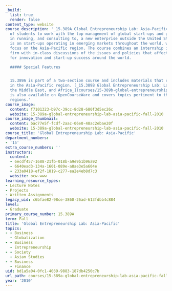 ```yaml
---
_build:
  list: true
  render: false
content_type: website
course_description: '_15.389A Global Entrepreneurship Lab: Asia-Pacific_ enables teams
  of students to work with the top management of global start-ups and gain experience
  in running, and consulting to, a new enterprise outside the United States. The focus
  is on start-ups operating in emerging markets throughout the world, with a special
  focus on the Asia-Pacific region. The course combines an internship in a growing
  firm with in-class discussions of the issues and policies that affect the climate
  for innovation and start-up success around the world.

  ##### Special Features


  15.389A is part of a two-section course and includes materials that cover entrepreneurship
  in the Asia-Pacific region. [_15.389B Global Entrepreneurship Lab: Latin America,
  the Middle East, and Africa_](courses/15-389b-global-entrepreneurship-lab-latin-america-the-middle-east-and-africa-fall-2010)
  is also available on OpenCourseWare and covers topics pertinent to these additional
  regions.'
course_image:
  content: f7101323-b97c-39cc-8d28-680f3d5ec26c
  website: 15-389a-global-entrepreneurship-lab-asia-pacific-fall-2010
course_image_thumbnail:
  content: bac77e5f-fcdf-2aac-06e0-48ac2ebae20f
  website: 15-389a-global-entrepreneurship-lab-asia-pacific-fall-2010
course_title: 'Global Entrepreneurship Lab: Asia-Pacific'
department_numbers:
- '15'
extra_course_numbers: ''
instructors:
  content:
  - 6ecdf457-1688-21fb-018b-a9e9b1b96a92
  - 6640ead3-134a-1601-089e-a8ae3e5a604e
  - 233a0418-ef2f-1819-c277-ea2e4eb8d7c3
  website: ocw-www
learning_resource_types:
- Lecture Notes
- Projects
- Written Assignments
legacy_uid: c6bfae82-98ce-3860-26ad-613fdbb4c884
level:
- Graduate
primary_course_number: 15.389A
term: Fall
title: 'Global Entrepreneurship Lab: Asia-Pacific'
topics:
- - Business
  - Globalization
- - Business
  - Entrepreneurship
- - Society
  - Asian Studies
- - Business
  - Finance
uid: bd1a5a04-0fc1-4039-9883-187db4250c7b
url_path: courses/15-389a-global-entrepreneurship-lab-asia-pacific-fall-2010
year: '2010'
---
```

